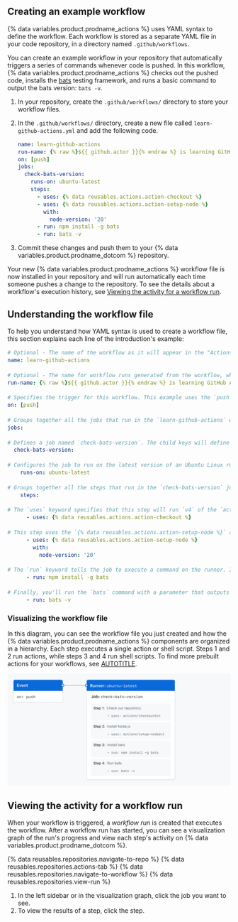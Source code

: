 ## Creating an example workflow

{% data variables.product.prodname_actions %} uses YAML syntax to define the workflow. Each workflow is stored as a separate YAML file in your code repository, in a directory named `.github/workflows`.

You can create an example workflow in your repository that automatically triggers a series of commands whenever code is pushed. In this workflow, {% data variables.product.prodname_actions %} checks out the pushed code, installs the [bats](https://www.npmjs.com/package/bats) testing framework, and runs a basic command to output the bats version: `bats -v`.

1. In your repository, create the `.github/workflows/` directory to store your workflow files.
1. In the `.github/workflows/` directory, create a new file called `learn-github-actions.yml` and add the following code.

   ```yaml copy
   name: learn-github-actions
   run-name: {% raw %}${{ github.actor }}{% endraw %} is learning GitHub Actions
   on: [push]
   jobs:
     check-bats-version:
       runs-on: ubuntu-latest
       steps:
         - uses: {% data reusables.actions.action-checkout %}
         - uses: {% data reusables.actions.action-setup-node %}
           with:
             node-version: '20'
         - run: npm install -g bats
         - run: bats -v
   ```

1. Commit these changes and push them to your {% data variables.product.prodname_dotcom %} repository.

Your new {% data variables.product.prodname_actions %} workflow file is now installed in your repository and will run automatically each time someone pushes a change to the repository. To see the details about a workflow's execution history, see [Viewing the activity for a workflow run](#viewing-the-activity-for-a-workflow-run).

## Understanding the workflow file

To help you understand how YAML syntax is used to create a workflow file, this section explains each line of the introduction's example:

```yaml annotate copy
# Optional - The name of the workflow as it will appear in the "Actions" tab of the {% data variables.product.prodname_dotcom %} repository. If this field is omitted, the name of the workflow file will be used instead.
name: learn-github-actions

# Optional - The name for workflow runs generated from the workflow, which will appear in the list of workflow runs on your repository's "Actions" tab. This example uses an expression with the `github` context to display the username of the actor that triggered the workflow run. For more information, see "[AUTOTITLE](/actions/using-workflows/workflow-syntax-for-github-actions#run-name)."
run-name: {% raw %}${{ github.actor }}{% endraw %} is learning GitHub Actions

# Specifies the trigger for this workflow. This example uses the `push` event, so a workflow run is triggered every time someone pushes a change to the repository or merges a pull request. This is triggered by a push to every branch; for examples of syntax that runs only on pushes to specific branches, paths, or tags, see "[AUTOTITLE](/actions/reference/workflow-syntax-for-github-actions#onpushpull_requestpull_request_targetpathspaths-ignore)."
on: [push]

# Groups together all the jobs that run in the `learn-github-actions` workflow.
jobs:

# Defines a job named `check-bats-version`. The child keys will define properties of the job.
  check-bats-version:

# Configures the job to run on the latest version of an Ubuntu Linux runner. This means that the job will execute on a fresh virtual machine hosted by GitHub. For syntax examples using other runners, see "[AUTOTITLE](/actions/reference/workflow-syntax-for-github-actions#jobsjob_idruns-on)"
    runs-on: ubuntu-latest

# Groups together all the steps that run in the `check-bats-version` job. Each item nested under this section is a separate action or shell script.
    steps:

# The `uses` keyword specifies that this step will run `v4` of the `actions/checkout` action. This is an action that checks out your repository onto the runner, allowing you to run scripts or other actions against your code (such as build and test tools). You should use the checkout action any time your workflow will use the repository's code.
      - uses: {% data reusables.actions.action-checkout %}

# This step uses the `{% data reusables.actions.action-setup-node %}` action to install the specified version of the Node.js. (This example uses version 20.) This puts both the `node` and `npm` commands in your `PATH`.
      - uses: {% data reusables.actions.action-setup-node %}
        with:
          node-version: '20'

# The `run` keyword tells the job to execute a command on the runner. In this case, you are using `npm` to install the `bats` software testing package.
      - run: npm install -g bats

# Finally, you'll run the `bats` command with a parameter that outputs the software version.
      - run: bats -v
```

### Visualizing the workflow file

In this diagram, you can see the workflow file you just created and how the {% data variables.product.prodname_actions %} components are organized in a hierarchy. Each step executes a single action or shell script. Steps 1 and 2 run actions, while steps 3 and 4 run shell scripts. To find more prebuilt actions for your workflows, see [AUTOTITLE](/actions/learn-github-actions/finding-and-customizing-actions).

![Diagram showing the trigger, runner, and job of a workflow. The job is broken into 4 steps.](/assets/images/help/actions/overview-actions-event.png)

## Viewing the activity for a workflow run

When your workflow is triggered, a _workflow run_ is created that executes the workflow. After a workflow run has started, you can see a visualization graph of the run's progress and view each step's activity on {% data variables.product.prodname_dotcom %}.

{% data reusables.repositories.navigate-to-repo %}
{% data reusables.repositories.actions-tab %}
{% data reusables.repositories.navigate-to-workflow %}
{% data reusables.repositories.view-run %}
1. In the left sidebar or in the visualization graph, click the job you want to see.
1. To view the results of a step, click the step.
